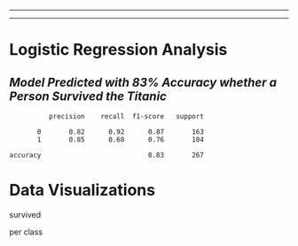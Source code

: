 ___
___
# Logistic Regression Analysis


## *Model Predicted with 83% Accuracy whether a Person Survived the Titanic*

              precision    recall  f1-score   support

           0       0.82      0.92      0.87       163
           1       0.85      0.68      0.76       104

    accuracy                           0.83       267



# Data Visualizations 

survived


per class



